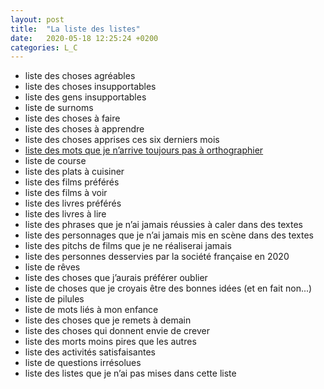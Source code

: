 ```yaml
---
layout: post
title:  "La liste des listes"
date:   2020-05-18 12:25:24 +0200
categories: L_C
---
```


- liste des choses agréables
- liste des choses insupportables
- liste des gens insupportables
- liste de surnoms
- liste des choses à faire
- liste des choses à apprendre
- liste des choses apprises ces six derniers mois
- [liste des mots que je n’arrive toujours pas à orthographier](https://internetexploreur.com/la-liste-de-mots-orthographies/)
- liste de course
- liste des plats à cuisiner
- liste des films préférés
- liste des films à voir
- liste des livres préférés
- liste des livres à lire
- liste des phrases que je n’ai jamais réussies à caler dans des textes
- liste des personnages que je n’ai jamais mis en scène dans des textes
- liste des pitchs de films que je ne réaliserai jamais
- liste des personnes desservies par la société française en 2020
- liste de rêves
- liste des choses que j’aurais préférer oublier
- liste de choses que je croyais être des bonnes idées (et en fait non...)
- liste de pilules
- liste de mots liés à mon enfance
- liste des choses que je remets à demain
- liste des choses qui donnent envie de crever
- liste des morts moins pires que les autres
- liste des activités satisfaisantes
- liste de questions irrésolues
- liste des listes que je n’ai pas mises dans cette liste
